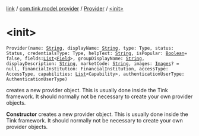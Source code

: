[link](../../index.md) / [com.tink.model.provider](../index.md) / [Provider](index.md) / [&lt;init&gt;](./-init-.md)

# &lt;init&gt;

`Provider(name: `[`String`](https://kotlinlang.org/api/latest/jvm/stdlib/kotlin/-string/index.html)`, displayName: `[`String`](https://kotlinlang.org/api/latest/jvm/stdlib/kotlin/-string/index.html)`, type: Type, status: Status, credentialsType: Type, helpText: `[`String`](https://kotlinlang.org/api/latest/jvm/stdlib/kotlin/-string/index.html)`, isPopular: `[`Boolean`](https://kotlinlang.org/api/latest/jvm/stdlib/kotlin/-boolean/index.html)` = false, fields: `[`List`](https://kotlinlang.org/api/latest/jvm/stdlib/kotlin.collections/-list/index.html)`<`[`Field`](../../com.tink.model.misc/-field/index.md)`>, groupDisplayName: `[`String`](https://kotlinlang.org/api/latest/jvm/stdlib/kotlin/-string/index.html)`, displayDescription: `[`String`](https://kotlinlang.org/api/latest/jvm/stdlib/kotlin/-string/index.html)`, marketCode: `[`String`](https://kotlinlang.org/api/latest/jvm/stdlib/kotlin/-string/index.html)`, images: `[`Images`](../../com.tink.model/-images/index.md)`? = null, financialInstitution: FinancialInstitution, accessType: AccessType, capabilities: `[`List`](https://kotlinlang.org/api/latest/jvm/stdlib/kotlin.collections/-list/index.html)`<Capability>, authenticationUserType: AuthenticationUserType)`

creates a new provider object. This is usually done inside the Tink framework. It should normally not be necessary to create your own provider objects.

**Constructor**
creates a new provider object. This is usually done inside the Tink framework. It should normally not be necessary to create your own provider objects.

